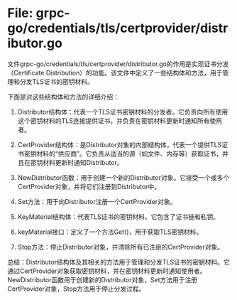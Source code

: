 # File: grpc-go/credentials/tls/certprovider/distributor.go

文件grpc-go/credentials/tls/certprovider/distributor.go的作用是实现证书分发（Certificate Distribution）的功能。该文件中定义了一些结构体和方法，用于管理和分发TLS证书的密钥材料。

下面是对这些结构体和方法的详细介绍：

1. Distributor结构体：代表一个TLS证书密钥材料的分发者。它负责向所有使用这个密钥材料的TLS连接提供证书，并负责在密钥材料更新时通知所有使用者。

2. CertProvider结构体：是Distributor对象的内部结构体，代表一个提供TLS证书密钥材料的“供应商”。它负责从适当的源（如文件、内存等）获取证书，并且在密钥材料更新时通知Distributor。

3. NewDistributor函数：用于创建一个新的Distributor对象。它接受一个或多个CertProvider对象，并将它们注册到Distributor中。

4. Set方法：用于向Distributor注册一个CertProvider对象。

5. KeyMaterial结构体：代表TLS证书的密钥材料。它包含了证书链和私钥。

6. keyMaterial接口：定义了一个方法Get()，用于获取TLS密钥材料。

7. Stop方法：停止Distributor对象，并清除所有已注册的CertProvider对象。

总结：Distributor结构体及其相关的方法用于管理和分发TLS证书的密钥材料。它通过CertProvider对象获取密钥材料，并在密钥材料更新时通知使用者。NewDistributor函数用于创建新的Distributor对象，Set方法用于注册CertProvider对象，Stop方法用于停止分发过程。

